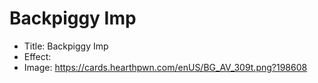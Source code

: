 # Backpiggy Imp
- Title:  Backpiggy Imp
- Effect:  
- Image:  https://cards.hearthpwn.com/enUS/BG_AV_309t.png?198608
